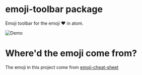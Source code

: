 # emoji-toolbar package

Emoji toolbar for the emoji :heart: in atom.

![Demo](https://f.cloud.github.com/assets/69169/2290250/c35d867a-a017-11e3-86be-cd7c5bf3ff9b.gif)

# Where'd the emoji come from?

The emoji in this project come from [emoji-cheat-sheet](http://emoji-cheat-sheet.com)
